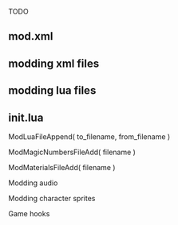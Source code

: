 TODO

mod.xml
---

modding xml files
---

modding lua files
---

init.lua
---

ModLuaFileAppend( to_filename, from_filename )

ModMagicNumbersFileAdd( filename )

ModMaterialsFileAdd( filename )

Modding audio

Modding character sprites

Game hooks